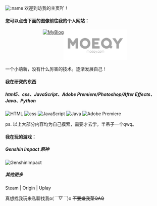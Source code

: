 <img src="https://count.getloli.com/get/@MqyGalaxy?theme=moebooru" alt=":name" />
欢迎到访我的主页吖！

#### 您可以点击下面的图像前往我的个人网站：

<div style="display: flex; flex-wrap: wrap; justify-content: center;">
  <a href="https://blog.moeqy.com/"><img src="https://cdn.jsdelivr.net/gh/MqyGalaxy/MyBlog@latest/images/blogLOGO.png" alt="MyBlog" width= "200px"></a>
  <a href="https://moeqy.com/"><img src="Image/LOGO_header3.png" alt="MoeQY" width="200px"></a>
</div>

一个小萌新，没有什么厉害的技术。逐渐发展自己！

#### 我在研究的东西

##### html5、css、JavaScript、Adobe Premiere/Photoshop/After Effects、Java、Python

![HTML](https://img.shields.io/badge/-HTML-orange?style=for-the-badge&logo=html5&logoColor=fff)
![css](https://img.shields.io/badge/-css-blue?style=for-the-badge&logo=css3&logoColor=fff)
![JavaScript](https://img.shields.io/badge/-JavaScript-f7e018?style=for-the-badge&logo=javascript&logoColor=000)
![Java]()
![Adobe Premiere](https://img.shields.io/badge/-Adobe%20Premiere-CC00FF?style=for-the-badge&logo=adobepremierepro&logoColor=fff)

ps. 以上大部分内容均为自己摸索，需要才去学。半吊子一个qwq。

#### 我在玩的游戏：
##### Genshin Impact 原神
<img src="https://genshin-card.getloli.com/rand/82609806.png" alt="GenshinImpact" />

##### 其他更多

Steam | Origin | Uplay

真想找我玩来私聊找我o(*￣▽￣*)o ~~不要嫌我菜QAQ~~
